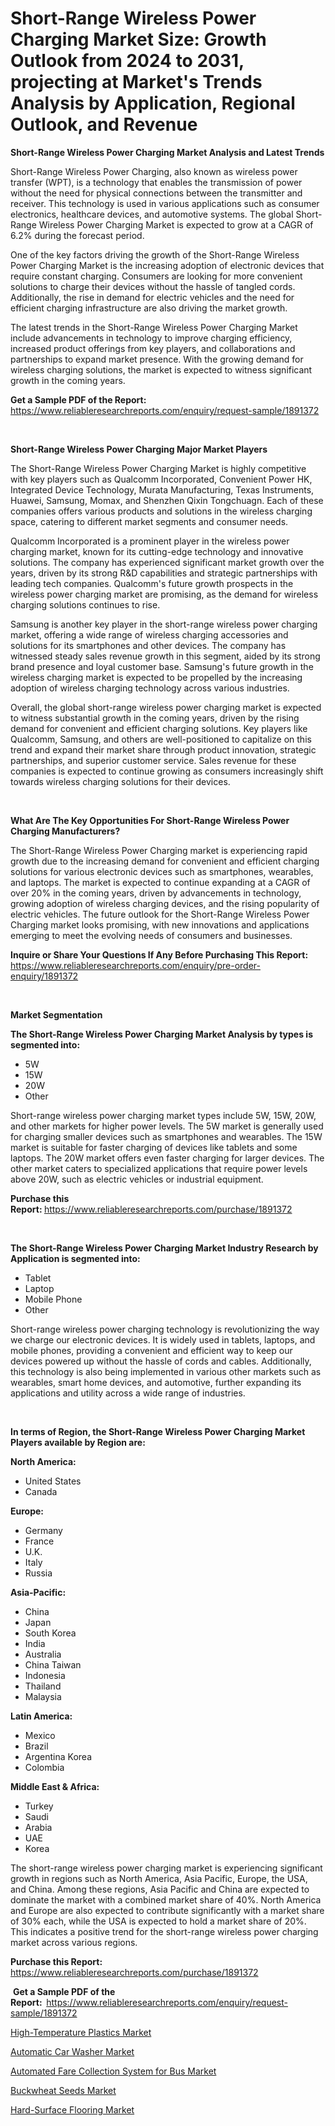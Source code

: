<p><h1>Short-Range Wireless Power Charging Market Size: Growth Outlook from 2024 to 2031, projecting at Market's Trends Analysis by Application, Regional Outlook, and Revenue</h1></p><p><strong>Short-Range Wireless Power Charging Market Analysis and Latest Trends</strong></p>
<p><p>Short-Range Wireless Power Charging, also known as wireless power transfer (WPT), is a technology that enables the transmission of power without the need for physical connections between the transmitter and receiver. This technology is used in various applications such as consumer electronics, healthcare devices, and automotive systems. The global Short-Range Wireless Power Charging Market is expected to grow at a CAGR of 6.2% during the forecast period.</p><p>One of the key factors driving the growth of the Short-Range Wireless Power Charging Market is the increasing adoption of electronic devices that require constant charging. Consumers are looking for more convenient solutions to charge their devices without the hassle of tangled cords. Additionally, the rise in demand for electric vehicles and the need for efficient charging infrastructure are also driving the market growth.</p><p>The latest trends in the Short-Range Wireless Power Charging Market include advancements in technology to improve charging efficiency, increased product offerings from key players, and collaborations and partnerships to expand market presence. With the growing demand for wireless charging solutions, the market is expected to witness significant growth in the coming years.</p></p>
<p><strong>Get a Sample PDF of the Report:&nbsp;</strong> <a href="https://www.reliableresearchreports.com/enquiry/request-sample/1891372">https://www.reliableresearchreports.com/enquiry/request-sample/1891372</a></p>
<p>&nbsp;</p>
<p><strong>Short-Range Wireless Power Charging Major Market Players</strong></p>
<p><p>The Short-Range Wireless Power Charging Market is highly competitive with key players such as Qualcomm Incorporated, Convenient Power HK, Integrated Device Technology, Murata Manufacturing, Texas Instruments, Huawei, Samsung, Momax, and Shenzhen Qixin Tongchuagn. Each of these companies offers various products and solutions in the wireless charging space, catering to different market segments and consumer needs.</p><p>Qualcomm Incorporated is a prominent player in the wireless power charging market, known for its cutting-edge technology and innovative solutions. The company has experienced significant market growth over the years, driven by its strong R&D capabilities and strategic partnerships with leading tech companies. Qualcomm's future growth prospects in the wireless power charging market are promising, as the demand for wireless charging solutions continues to rise.</p><p>Samsung is another key player in the short-range wireless power charging market, offering a wide range of wireless charging accessories and solutions for its smartphones and other devices. The company has witnessed steady sales revenue growth in this segment, aided by its strong brand presence and loyal customer base. Samsung's future growth in the wireless charging market is expected to be propelled by the increasing adoption of wireless charging technology across various industries.</p><p>Overall, the global short-range wireless power charging market is expected to witness substantial growth in the coming years, driven by the rising demand for convenient and efficient charging solutions. Key players like Qualcomm, Samsung, and others are well-positioned to capitalize on this trend and expand their market share through product innovation, strategic partnerships, and superior customer service. Sales revenue for these companies is expected to continue growing as consumers increasingly shift towards wireless charging solutions for their devices.</p></p>
<p>&nbsp;</p>
<p><strong>What Are The Key Opportunities For Short-Range Wireless Power Charging Manufacturers?</strong></p>
<p><p>The Short-Range Wireless Power Charging market is experiencing rapid growth due to the increasing demand for convenient and efficient charging solutions for various electronic devices such as smartphones, wearables, and laptops. The market is expected to continue expanding at a CAGR of over 20% in the coming years, driven by advancements in technology, growing adoption of wireless charging devices, and the rising popularity of electric vehicles. The future outlook for the Short-Range Wireless Power Charging market looks promising, with new innovations and applications emerging to meet the evolving needs of consumers and businesses.</p></p>
<p><strong>Inquire or Share Your Questions If Any Before Purchasing This Report:</strong> <a href="https://www.reliableresearchreports.com/enquiry/pre-order-enquiry/1891372">https://www.reliableresearchreports.com/enquiry/pre-order-enquiry/1891372</a></p>
<p>&nbsp;</p>
<p><strong>Market Segmentation</strong></p>
<p><strong>The Short-Range Wireless Power Charging Market Analysis by types is segmented into:</strong></p>
<p><ul><li>5W</li><li>15W</li><li>20W</li><li>Other</li></ul></p>
<p><p>Short-range wireless power charging market types include 5W, 15W, 20W, and other markets for higher power levels. The 5W market is generally used for charging smaller devices such as smartphones and wearables. The 15W market is suitable for faster charging of devices like tablets and some laptops. The 20W market offers even faster charging for larger devices. The other market caters to specialized applications that require power levels above 20W, such as electric vehicles or industrial equipment.</p></p>
<p><strong>Purchase this Report:&nbsp;</strong><a href="https://www.reliableresearchreports.com/purchase/1891372">https://www.reliableresearchreports.com/purchase/1891372</a></p>
<p>&nbsp;</p>
<p><strong>The Short-Range Wireless Power Charging Market Industry Research by Application is segmented into:</strong></p>
<p><ul><li>Tablet</li><li>Laptop</li><li>Mobile Phone</li><li>Other</li></ul></p>
<p><p>Short-range wireless power charging technology is revolutionizing the way we charge our electronic devices. It is widely used in tablets, laptops, and mobile phones, providing a convenient and efficient way to keep our devices powered up without the hassle of cords and cables. Additionally, this technology is also being implemented in various other markets such as wearables, smart home devices, and automotive, further expanding its applications and utility across a wide range of industries.</p></p>
<p>&nbsp;</p>
<p><strong>In terms of Region, the Short-Range Wireless Power Charging Market Players available by Region are:</strong></p>
<p>
    <p> <strong> North America: </strong>
        <ul>
            <li>United States</li>
            <li>Canada</li>
        </ul>
        </p> 
    <p> <strong> Europe: </strong>
        <ul>
            <li>Germany</li>
            <li>France</li>
            <li>U.K.</li>
            <li>Italy</li>
            <li>Russia</li>
        </ul>
        </p> 
    <p> <strong> Asia-Pacific: </strong>
        <ul>
            <li>China</li>
            <li>Japan</li>
            <li>South Korea</li>
            <li>India</li>
            <li>Australia</li>
            <li>China Taiwan</li>
            <li>Indonesia</li>
            <li>Thailand</li>
            <li>Malaysia</li>
        </ul>
        </p> 
    <p> <strong> Latin America: </strong>
        <ul>
            <li>Mexico</li>
            <li>Brazil</li>
            <li>Argentina Korea</li>
            <li>Colombia</li>
        </ul>
        </p> 
    <p> <strong> Middle East & Africa: </strong>
        <ul>
            <li>Turkey</li>
            <li>Saudi</li>
            <li>Arabia</li>
            <li>UAE</li>
            <li>Korea</li>
        </ul>
    </p>
    </p>
<p><p>The short-range wireless power charging market is experiencing significant growth in regions such as North America, Asia Pacific, Europe, the USA, and China. Among these regions, Asia Pacific and China are expected to dominate the market with a combined market share of 40%. North America and Europe are also expected to contribute significantly with a market share of 30% each, while the USA is expected to hold a market share of 20%. This indicates a positive trend for the short-range wireless power charging market across various regions.</p></p>
<p><strong>Purchase this Report: </strong><a href="https://www.reliableresearchreports.com/purchase/1891372">https://www.reliableresearchreports.com/purchase/1891372</a></p>
<p>&nbsp;<strong>Get a Sample PDF of the Report:&nbsp;&nbsp;</strong><a href="https://www.reliableresearchreports.com/enquiry/request-sample/1891372">https://www.reliableresearchreports.com/enquiry/request-sample/1891372</a></p>
<p><strong></strong></p>
<p><p><a href="https://natural-crush-b99.notion.site/High-Temperature-Plastics-Market-Offers-Provide-Insightful-Data-for-the-Time-Period-from-2024-to-203-354a2ab8b9fa454cbdc3c76fe113bc8c">High-Temperature Plastics Market</a></p><p><a href="https://view.publitas.com/reportprime-1/automatic-car-washer-market-with-the-goal-of-estimating-the-market-size-and-future-growth-potential-of-various-market-segments-based-on-component-applications-end-user-and-region/">Automatic Car Washer Market</a></p><p><a href="https://iodized-pantydraco-05c.notion.site/Automated-Fare-Collection-System-for-Bus-Market-Size-Growth-Outlook-from-2024-to-2031-projecting-a-920f7ed3e4be42bcaf947c2eec3729d5">Automated Fare Collection System for Bus Market</a></p><p><a href="https://view.publitas.com/reportprime-1/buckwheat-seeds-market-offers-provide-insightful-data-for-the-time-period-from-2024-to-2031-and-also-provide-analysis-based-on-application-type-and-region/">Buckwheat Seeds Market</a></p><p><a href="https://zircon-bluebell-299.notion.site/Global-Hard-Surface-Flooring-Market-by-Types-Applications-and-Major-Players-with-Regional-Growth--bebe28cf0dee4a09b8600bcd8bc1dfab">Hard-Surface Flooring Market</a></p></p>